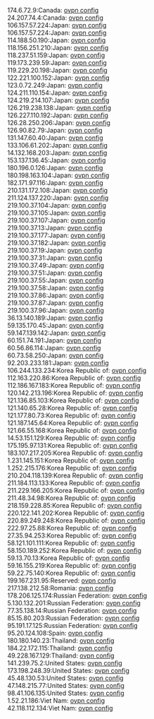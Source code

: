 174.6.72.9:Canada: [ovpn config](vpn/174_6_72_9.ovpn)  
24.207.74.4:Canada: [ovpn config](vpn/24_207_74_4.ovpn)  
106.157.57.224:Japan: [ovpn config](vpn/106_157_57_224.ovpn)  
106.157.57.224:Japan: [ovpn config](vpn/106_157_57_224.ovpn)  
114.188.50.190:Japan: [ovpn config](vpn/114_188_50_190.ovpn)  
118.156.251.210:Japan: [ovpn config](vpn/118_156_251_210.ovpn)  
118.237.51.159:Japan: [ovpn config](vpn/118_237_51_159.ovpn)  
119.173.239.59:Japan: [ovpn config](vpn/119_173_239_59.ovpn)  
119.229.20.198:Japan: [ovpn config](vpn/119_229_20_198.ovpn)  
122.221.100.152:Japan: [ovpn config](vpn/122_221_100_152.ovpn)  
123.0.72.249:Japan: [ovpn config](vpn/123_0_72_249.ovpn)  
124.211.110.154:Japan: [ovpn config](vpn/124_211_110_154.ovpn)  
124.219.214.107:Japan: [ovpn config](vpn/124_219_214_107.ovpn)  
126.219.238.138:Japan: [ovpn config](vpn/126_219_238_138.ovpn)  
126.227.110.192:Japan: [ovpn config](vpn/126_227_110_192.ovpn)  
126.28.250.206:Japan: [ovpn config](vpn/126_28_250_206.ovpn)  
126.90.82.79:Japan: [ovpn config](vpn/126_90_82_79.ovpn)  
131.147.60.40:Japan: [ovpn config](vpn/131_147_60_40.ovpn)  
133.106.61.202:Japan: [ovpn config](vpn/133_106_61_202.ovpn)  
14.132.168.203:Japan: [ovpn config](vpn/14_132_168_203.ovpn)  
153.137.136.45:Japan: [ovpn config](vpn/153_137_136_45.ovpn)  
180.196.0.126:Japan: [ovpn config](vpn/180_196_0_126.ovpn)  
180.198.163.104:Japan: [ovpn config](vpn/180_198_163_104.ovpn)  
182.171.97.116:Japan: [ovpn config](vpn/182_171_97_116.ovpn)  
210.131.172.108:Japan: [ovpn config](vpn/210_131_172_108.ovpn)  
211.124.137.220:Japan: [ovpn config](vpn/211_124_137_220.ovpn)  
219.100.37.104:Japan: [ovpn config](vpn/219_100_37_104.ovpn)  
219.100.37.105:Japan: [ovpn config](vpn/219_100_37_105.ovpn)  
219.100.37.107:Japan: [ovpn config](vpn/219_100_37_107.ovpn)  
219.100.37.13:Japan: [ovpn config](vpn/219_100_37_13.ovpn)  
219.100.37.177:Japan: [ovpn config](vpn/219_100_37_177.ovpn)  
219.100.37.182:Japan: [ovpn config](vpn/219_100_37_182.ovpn)  
219.100.37.19:Japan: [ovpn config](vpn/219_100_37_19.ovpn)  
219.100.37.31:Japan: [ovpn config](vpn/219_100_37_31.ovpn)  
219.100.37.49:Japan: [ovpn config](vpn/219_100_37_49.ovpn)  
219.100.37.51:Japan: [ovpn config](vpn/219_100_37_51.ovpn)  
219.100.37.55:Japan: [ovpn config](vpn/219_100_37_55.ovpn)  
219.100.37.58:Japan: [ovpn config](vpn/219_100_37_58.ovpn)  
219.100.37.86:Japan: [ovpn config](vpn/219_100_37_86.ovpn)  
219.100.37.87:Japan: [ovpn config](vpn/219_100_37_87.ovpn)  
219.100.37.96:Japan: [ovpn config](vpn/219_100_37_96.ovpn)  
36.13.140.189:Japan: [ovpn config](vpn/36_13_140_189.ovpn)  
59.135.170.45:Japan: [ovpn config](vpn/59_135_170_45.ovpn)  
59.147.139.142:Japan: [ovpn config](vpn/59_147_139_142.ovpn)  
60.151.74.191:Japan: [ovpn config](vpn/60_151_74_191.ovpn)  
60.56.86.114:Japan: [ovpn config](vpn/60_56_86_114.ovpn)  
60.73.58.250:Japan: [ovpn config](vpn/60_73_58_250.ovpn)  
92.203.233.181:Japan: [ovpn config](vpn/92_203_233_181.ovpn)  
106.244.133.234:Korea Republic of: [ovpn config](vpn/106_244_133_234.ovpn)  
112.163.220.86:Korea Republic of: [ovpn config](vpn/112_163_220_86.ovpn)  
112.186.167.183:Korea Republic of: [ovpn config](vpn/112_186_167_183.ovpn)  
120.142.213.196:Korea Republic of: [ovpn config](vpn/120_142_213_196.ovpn)  
121.136.85.103:Korea Republic of: [ovpn config](vpn/121_136_85_103.ovpn)  
121.140.65.28:Korea Republic of: [ovpn config](vpn/121_140_65_28.ovpn)  
121.177.80.73:Korea Republic of: [ovpn config](vpn/121_177_80_73.ovpn)  
121.187.145.64:Korea Republic of: [ovpn config](vpn/121_187_145_64.ovpn)  
121.66.55.168:Korea Republic of: [ovpn config](vpn/121_66_55_168.ovpn)  
14.53.151.129:Korea Republic of: [ovpn config](vpn/14_53_151_129.ovpn)  
175.195.97.131:Korea Republic of: [ovpn config](vpn/175_195_97_131.ovpn)  
183.107.217.205:Korea Republic of: [ovpn config](vpn/183_107_217_205.ovpn)  
1.231.145.151:Korea Republic of: [ovpn config](vpn/1_231_145_151.ovpn)  
1.252.215.176:Korea Republic of: [ovpn config](vpn/1_252_215_176.ovpn)  
210.204.118.139:Korea Republic of: [ovpn config](vpn/210_204_118_139.ovpn)  
211.184.113.133:Korea Republic of: [ovpn config](vpn/211_184_113_133.ovpn)  
211.229.166.205:Korea Republic of: [ovpn config](vpn/211_229_166_205.ovpn)  
211.48.34.98:Korea Republic of: [ovpn config](vpn/211_48_34_98.ovpn)  
218.159.228.85:Korea Republic of: [ovpn config](vpn/218_159_228_85.ovpn)  
220.122.141.202:Korea Republic of: [ovpn config](vpn/220_122_141_202.ovpn)  
220.89.249.248:Korea Republic of: [ovpn config](vpn/220_89_249_248.ovpn)  
222.97.25.88:Korea Republic of: [ovpn config](vpn/222_97_25_88.ovpn)  
27.35.94.253:Korea Republic of: [ovpn config](vpn/27_35_94_253.ovpn)  
58.121.101.111:Korea Republic of: [ovpn config](vpn/58_121_101_111.ovpn)  
58.150.189.252:Korea Republic of: [ovpn config](vpn/58_150_189_252.ovpn)  
59.13.70.13:Korea Republic of: [ovpn config](vpn/59_13_70_13.ovpn)  
59.16.155.219:Korea Republic of: [ovpn config](vpn/59_16_155_219.ovpn)  
59.22.75.140:Korea Republic of: [ovpn config](vpn/59_22_75_140.ovpn)  
199.167.231.95:Reserved: [ovpn config](vpn/199_167_231_95.ovpn)  
217.138.212.58:Romania: [ovpn config](vpn/217_138_212_58.ovpn)  
178.206.125.174:Russian Federation: [ovpn config](vpn/178_206_125_174.ovpn)  
5.130.132.201:Russian Federation: [ovpn config](vpn/5_130_132_201.ovpn)  
77.35.138.14:Russian Federation: [ovpn config](vpn/77_35_138_14.ovpn)  
85.15.80.203:Russian Federation: [ovpn config](vpn/85_15_80_203.ovpn)  
95.191.17.125:Russian Federation: [ovpn config](vpn/95_191_17_125.ovpn)  
95.20.124.108:Spain: [ovpn config](vpn/95_20_124_108.ovpn)  
180.180.140.23:Thailand: [ovpn config](vpn/180_180_140_23.ovpn)  
184.22.172.115:Thailand: [ovpn config](vpn/184_22_172_115.ovpn)  
49.228.167.129:Thailand: [ovpn config](vpn/49_228_167_129.ovpn)  
141.239.75.2:United States: [ovpn config](vpn/141_239_75_2.ovpn)  
173.198.248.39:United States: [ovpn config](vpn/173_198_248_39.ovpn)  
45.48.130.53:United States: [ovpn config](vpn/45_48_130_53.ovpn)  
47.148.215.77:United States: [ovpn config](vpn/47_148_215_77.ovpn)  
98.41.106.135:United States: [ovpn config](vpn/98_41_106_135.ovpn)  
1.52.21.186:Viet Nam: [ovpn config](vpn/1_52_21_186.ovpn)  
42.118.112.134:Viet Nam: [ovpn config](vpn/42_118_112_134.ovpn)  
